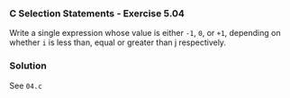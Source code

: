### C Selection Statements - Exercise 5.04

Write a single expression whose value is either ```-1```, ```0```, or ```+1```, depending on whether ```i``` 
is less than, equal or greater than j respectively.

### Solution

See ```04.c```